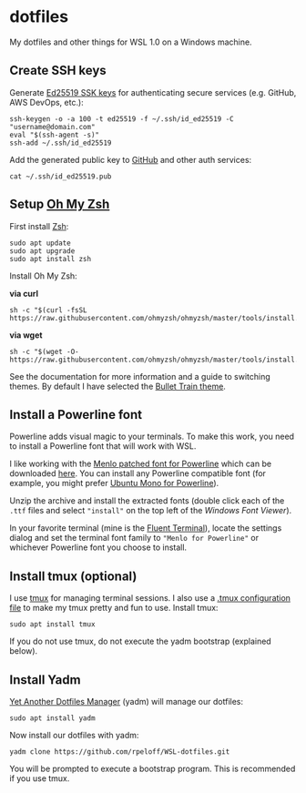 dotfiles
========

My dotfiles and other things for WSL 1.0 on a Windows machine.

Create SSH keys
---------------

Generate [Ed25519 SSK keys](https://medium.com/risan/upgrade-your-ssh-key-to-ed25519-c6e8d60d3c54) for authenticating secure services (e.g. GitHub, AWS DevOps, etc.):

```
ssh-keygen -o -a 100 -t ed25519 -f ~/.ssh/id_ed25519 -C "username@domain.com"
eval "$(ssh-agent -s)"
ssh-add ~/.ssh/id_ed25519
```

Add the generated public key to [GitHub](https://github.com/settings/ssh/new) and other auth services:

```
cat ~/.ssh/id_ed25519.pub
```

Setup [Oh My Zsh](https://github.com/ohmyzsh/ohmyzsh)
-------------

First install [Zsh](https://github.com/ohmyzsh/ohmyzsh/wiki/Installing-ZSH):

``` 
sudo apt update
sudo apt upgrade
sudo apt install zsh
```

Install Oh My Zsh:

**via curl**
```
sh -c "$(curl -fsSL https://raw.githubusercontent.com/ohmyzsh/ohmyzsh/master/tools/install.sh)"
```

**via wget**
```
sh -c "$(wget -O- https://raw.githubusercontent.com/ohmyzsh/ohmyzsh/master/tools/install.sh)"
```

See the documentation for more information and a guide to switching themes. By default I have selected the [Bullet Train theme](https://github.com/caiogondim/bullet-train.zsh).

Install a Powerline font
------------------------

Powerline adds visual magic to your terminals. To make this work, you need to install a Powerline font that will work with WSL.

I like working with the [Menlo patched font for Powerline](https://github.com/abertsch/Menlo-for-Powerline) which can be downloaded [here](https://github.com/abertsch/Menlo-for-Powerline/archive/master.zip). You can install any Powerline compatible font (for example, you might prefer [Ubuntu Mono for Powerline](https://github.com/powerline/fonts/tree/master/UbuntuMono)).

Unzip the archive and install the extracted fonts (double click each of the `.ttf` files and select `"install"` on the top left of the *Windows Font Viewer*).

In your favorite terminal (mine is the [Fluent Terminal](https://github.com/felixse/FluentTerminal)), locate the settings dialog and set the terminal font family to `"Menlo for Powerline"` or whichever Powerline font you choose to install.

Install tmux (optional)
------------

I use [tmux](https://github.com/tmux/tmux/wiki) for managing terminal sessions. I also use a [.tmux configuration file](https://github.com/gpakosz/.tmux) to make my tmux pretty and fun to use. Install tmux:

``` 
sudo apt install tmux
```

If you do not use tmux, do not execute the yadm bootstrap (explained below).  

Install Yadm
------------

[Yet Another Dotfiles Manager](https://yadm.io/) (yadm) will manage our dotfiles:

```
sudo apt install yadm
```

Now install our dotfiles with yadm:

```
yadm clone https://github.com/rpeloff/WSL-dotfiles.git
```

You will be prompted to execute a bootstrap program. This is recommended if you use tmux.
